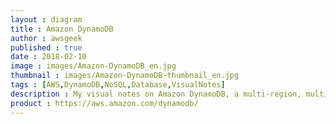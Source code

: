 ```yaml
---
layout : diagram
title : Amazon DynamoDB
author : awsgeek
published : true
date : 2018-02-10
image : images/Amazon-DynamoDB_en.jpg
thumbnail : images/Amazon-DynamoDB-thumbnail_en.jpg
tags : [AWS,DynamoDB,NoSQL,Database,VisualNotes]
description : My visual notes on Amazon DynamoDB, a multi-region, multi-master key-value and document database for your non-relational workloads.
product : https://aws.amazon.com/dynamodb/
---
```

